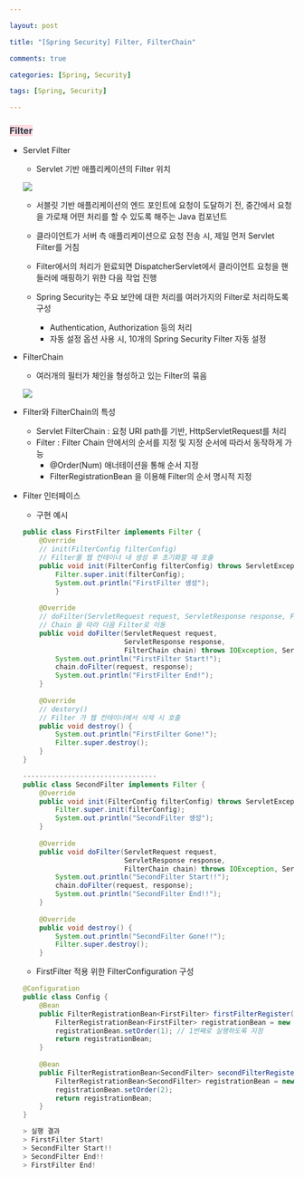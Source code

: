 ```yaml
---

layout: post

title: "[Spring Security] Filter, FilterChain"

comments: true

categories: [Spring, Security]

tags: [Spring, Security]

---
```


### <span style='color: #2D3748; background-color: #ffdce0'>Filter</span>

- Servlet Filter

  - Servlet 기반 애플리케이션의 Filter 위치
  
  ![](https://velog.velcdn.com/images/hyoreal51/post/4f77e447-943a-48de-a885-0efb853a64c4/image.png)
  
  - 서블릿 기반 애플리케이션의 엔드 포인트에 요청이 도달하기 전, 중간에서 요청을 가로채 어떤 처리를 할 수 있도록 해주는 Java 컴포넌트
  
  - 클라이언트가 서버 측 애플리케이션으로 요청 전송 시, 제일 먼저 Servlet Filter를 거침
  
  - Filter에서의 처리가 완료되면 DispatcherServlet에서 클라이언트 요청을 핸들러에 매핑하기 위한 다음 작업 진행
  
  - Spring Security는 주요 보안에 대한 처리를 여러가지의 Filter로 처리하도록 구성
  
    - Authentication, Authorization 등의 처리
    - 자동 설정 옵션 사용 시, 10개의 Spring Security Filter 자동 설정
  
- FilterChain

  - 여러개의 필터가 체인을 형성하고 있는 Filter의 묶음

  ![](https://velog.velcdn.com/images/hyoreal51/post/b2c76229-c883-427b-a874-0bc07b79cdec/image.png)
  
- Filter와 FilterChain의 특성

  - Servlet FilterChain : 요청 URI path를 기반, HttpServletRequest를 처리
  - Filter : Filter Chain 안에서의 순서를 지정 및 지정 순서에 따라서 동작하게 가능
    - @Order(Num) 애너테이션을 통해 순서 지정
    - FilterRegistrationBean 을 이용해 Filter의 순서 명시적 지정
  
- Filter 인터페이스

  - 구현 예시
  ```java
  public class FirstFilter implements Filter {
      @Override
      // init(FilterConfig filterConfig)
      // Filter를 웹 컨테이너 내 생성 후 초기화할 때 호출
      public void init(FilterConfig filterConfig) throws ServletException {
          Filter.super.init(filterConfig);
          System.out.println("FirstFilter 생성");
          }
          
      @Override
      // doFilter(ServletRequest request, ServletResponse response, FilterChain chain)
      // Chain 을 따라 다음 Filter로 이동
      public void doFilter(ServletRequest request,
                           ServletResponse response,
                           FilterChain chain) throws IOException, ServletException {
          System.out.println("FirstFilter Start!");
          chain.doFilter(request, response);
          System.out.println("FirstFilter End!");
      }
      
      @Override
      // destory()
      // Filter 가 웹 컨테이너에서 삭제 시 호출
      public void destroy() {
          System.out.println("FirstFilter Gone!");
          Filter.super.destroy();
      }
  }
  
  ---------------------------------
  public class SecondFilter implements Filter {
      @Override
      public void init(FilterConfig filterConfig) throws ServletException {
          Filter.super.init(filterConfig);
          System.out.println("SecondFilter 생성");
      }
      
      @Override
      public void doFilter(ServletRequest request,
                           ServletResponse response,
                           FilterChain chain) throws IOException, ServletException {
          System.out.println("SecondFilter Start!!");
          chain.doFilter(request, response);
          System.out.println("SecondFilter End!!");
      }
      
      @Override
      public void destroy() {
          System.out.println("SecondFilter Gone!!");
          Filter.super.destroy();
      }
  ```
  
  - FirstFilter 적용 위한 FilterConfiguration 구성
  ```java
  @Configuration
  public class Config {
      @Bean
      public FilterRegistrationBean<FirstFilter> firstFilterRegister() {
          FilterRegistrationBean<FirstFilter> registrationBean = new FilterRegistrationBean<>(new FirstFilter());
          registrationBean.setOrder(1); // 1번째로 실행하도록 지정
          return registrationBean;
      }
      
      @Bean
      public FilterRegistrationBean<SecondFilter> secondFilterRegister()  {
          FilterRegistrationBean<SecondFilter> registrationBean = new FilterRegistrationBean<>(new SecondFilter());
          registrationBean.setOrder(2); 
          return registrationBean;
      }
  }
  
  > 실행 결과
  > FirstFilter Start!
  > SecondFilter Start!!
  > SecondFilter End!!
  > FirstFilter End!
  ```